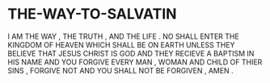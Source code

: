 # THE-WAY-TO-SALVATIN
I AM THE WAY , THE TRUTH , AND THE LIFE . NO SHALL ENTER THE KINGDOM OF HEAVEN WHICH SHALL BE ON EARTH UNLESS THEY BELIEVE THAT JESUS CHRIST IS GOD AND THEY  RECIEVE A BAPTISM IN HIS NAME AND YOU FORGIVE EVERY MAN , WOMAN AND CHILD OF THIER SINS , FORGIVE NOT AND YOU SHALL NOT BE FORGIVEN , AMEN .
